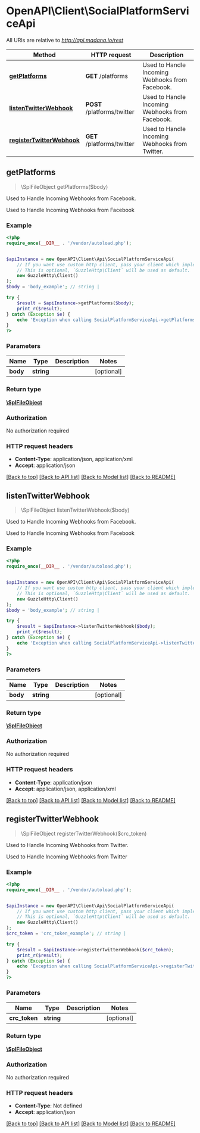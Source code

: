 # OpenAPI\Client\SocialPlatformServiceApi

All URIs are relative to *http://api.madana.io/rest*

Method | HTTP request | Description
------------- | ------------- | -------------
[**getPlatforms**](SocialPlatformServiceApi.md#getPlatforms) | **GET** /platforms | Used to Handle Incoming Webhooks from Facebook.
[**listenTwitterWebhook**](SocialPlatformServiceApi.md#listenTwitterWebhook) | **POST** /platforms/twitter | Used to Handle Incoming Webhooks from Facebook.
[**registerTwitterWebhook**](SocialPlatformServiceApi.md#registerTwitterWebhook) | **GET** /platforms/twitter | Used to Handle Incoming Webhooks from Twitter.



## getPlatforms

> \SplFileObject getPlatforms($body)

Used to Handle Incoming Webhooks from Facebook.

Used to Handle Incoming Webhooks from Facebook

### Example

```php
<?php
require_once(__DIR__ . '/vendor/autoload.php');


$apiInstance = new OpenAPI\Client\Api\SocialPlatformServiceApi(
    // If you want use custom http client, pass your client which implements `GuzzleHttp\ClientInterface`.
    // This is optional, `GuzzleHttp\Client` will be used as default.
    new GuzzleHttp\Client()
);
$body = 'body_example'; // string | 

try {
    $result = $apiInstance->getPlatforms($body);
    print_r($result);
} catch (Exception $e) {
    echo 'Exception when calling SocialPlatformServiceApi->getPlatforms: ', $e->getMessage(), PHP_EOL;
}
?>
```

### Parameters


Name | Type | Description  | Notes
------------- | ------------- | ------------- | -------------
 **body** | **string**|  | [optional]

### Return type

[**\SplFileObject**](../Model/\SplFileObject.md)

### Authorization

No authorization required

### HTTP request headers

- **Content-Type**: application/json, application/xml
- **Accept**: application/json

[[Back to top]](#) [[Back to API list]](../../README.md#documentation-for-api-endpoints)
[[Back to Model list]](../../README.md#documentation-for-models)
[[Back to README]](../../README.md)


## listenTwitterWebhook

> \SplFileObject listenTwitterWebhook($body)

Used to Handle Incoming Webhooks from Facebook.

Used to Handle Incoming Webhooks from Facebook

### Example

```php
<?php
require_once(__DIR__ . '/vendor/autoload.php');


$apiInstance = new OpenAPI\Client\Api\SocialPlatformServiceApi(
    // If you want use custom http client, pass your client which implements `GuzzleHttp\ClientInterface`.
    // This is optional, `GuzzleHttp\Client` will be used as default.
    new GuzzleHttp\Client()
);
$body = 'body_example'; // string | 

try {
    $result = $apiInstance->listenTwitterWebhook($body);
    print_r($result);
} catch (Exception $e) {
    echo 'Exception when calling SocialPlatformServiceApi->listenTwitterWebhook: ', $e->getMessage(), PHP_EOL;
}
?>
```

### Parameters


Name | Type | Description  | Notes
------------- | ------------- | ------------- | -------------
 **body** | **string**|  | [optional]

### Return type

[**\SplFileObject**](../Model/\SplFileObject.md)

### Authorization

No authorization required

### HTTP request headers

- **Content-Type**: application/json
- **Accept**: application/json, application/xml

[[Back to top]](#) [[Back to API list]](../../README.md#documentation-for-api-endpoints)
[[Back to Model list]](../../README.md#documentation-for-models)
[[Back to README]](../../README.md)


## registerTwitterWebhook

> \SplFileObject registerTwitterWebhook($crc_token)

Used to Handle Incoming Webhooks from Twitter.

Used to Handle Incoming Webhooks from Twitter

### Example

```php
<?php
require_once(__DIR__ . '/vendor/autoload.php');


$apiInstance = new OpenAPI\Client\Api\SocialPlatformServiceApi(
    // If you want use custom http client, pass your client which implements `GuzzleHttp\ClientInterface`.
    // This is optional, `GuzzleHttp\Client` will be used as default.
    new GuzzleHttp\Client()
);
$crc_token = 'crc_token_example'; // string | 

try {
    $result = $apiInstance->registerTwitterWebhook($crc_token);
    print_r($result);
} catch (Exception $e) {
    echo 'Exception when calling SocialPlatformServiceApi->registerTwitterWebhook: ', $e->getMessage(), PHP_EOL;
}
?>
```

### Parameters


Name | Type | Description  | Notes
------------- | ------------- | ------------- | -------------
 **crc_token** | **string**|  | [optional]

### Return type

[**\SplFileObject**](../Model/\SplFileObject.md)

### Authorization

No authorization required

### HTTP request headers

- **Content-Type**: Not defined
- **Accept**: application/json

[[Back to top]](#) [[Back to API list]](../../README.md#documentation-for-api-endpoints)
[[Back to Model list]](../../README.md#documentation-for-models)
[[Back to README]](../../README.md)

